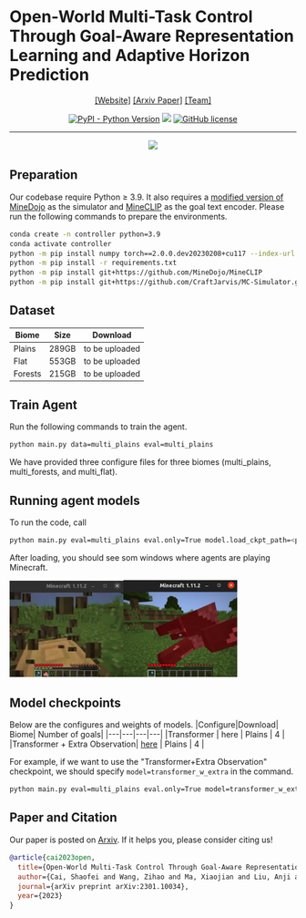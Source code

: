 # Open-World Multi-Task Control Through Goal-Aware Representation Learning and Adaptive Horizon Prediction

<div align="center">

[[Website]]()
[[Arxiv Paper]](https://arxiv.org/pdf/2301.10034.pdf)
[[Team]](https://github.com/CraftJarvis)

[![PyPI - Python Version](https://img.shields.io/pypi/pyversions/MineDojo)](https://pypi.org/project/MineDojo/)
[<img src="https://img.shields.io/badge/Framework-PyTorch-red.svg"/>](https://pytorch.org/)
[![GitHub license](https://img.shields.io/github/license/MineDojo/MineCLIP)](https://github.com/MineDojo/MineCLIP/blob/main/license)
______________________________________________________________________
![](images/pull_figure.png)
</div>

## Preparation
Our codebase require Python ≥ 3.9. 
It also requires a [modified version of MineDojo](https://github.com/CraftJarvis/MC-Simulator) as the simulator and [MineCLIP](https://github.com/MineDojo/MineCLIP) as the goal text encoder. 
Please run the following commands to prepare the environments. 
```sh
conda create -n controller python=3.9 
conda activate controller
python -m pip install numpy torch==2.0.0.dev20230208+cu117 --index-url https://download.pytorch.org/whl/nightly/cu117
python -m pip install -r requirements.txt
python -m pip install git+https://github.com/MineDojo/MineCLIP
python -m pip install git+https://github.com/CraftJarvis/MC-Simulator.git
```

## Dataset
|Biome|Size|Download|
|---|---|---|
|Plains| 289GB | to be uploaded |
|Flat| 553GB | to be uploaded |
|Forests | 215GB | to be uploaded |

## Train Agent
Run the following commands to train the agent. 
```sh
python main.py data=multi_plains eval=multi_plains
```
We have provided three configure files for three biomes (multi_plains, multi_forests, and multi_flat). 
## Running agent models
To run the code, call 
```sh
python main.py eval=multi_plains eval.only=True model.load_ckpt_path=<path/to/ckpt>
```
After loading, you should see som windows where agents are playing Minecraft. 

<img src="imgs/window1.png" width="200" /><img src="imgs/window2.png" width="200" />

## Model checkpoints
Below are the configures and weights of models. 
|Configure|Download| Biome| Number of goals|
|---|---|---|---|
|Transformer | here | Plains | 4 |
|Transformer + Extra Observation| [here](https://k00.fr/zx0liyzq) | Plains | 4 |

For example, if we want to use the "Transformer+Extra Observation" checkpoint, we should specify `model=transformer_w_extra` in the command. 
```sh
python main.py eval=multi_plains eval.only=True model=transformer_w_extra model.load_ckpt_path=<path/to/ckpt>
```

## Paper and Citation
Our paper is posted on [Arxiv](https://arxiv.org/pdf/2301.10034.pdf). If it helps you, please consider citing us!
```bib
@article{cai2023open,
  title={Open-World Multi-Task Control Through Goal-Aware Representation Learning and Adaptive Horizon Prediction},
  author={Cai, Shaofei and Wang, Zihao and Ma, Xiaojian and Liu, Anji and Liang, Yitao},
  journal={arXiv preprint arXiv:2301.10034},
  year={2023}
}
```